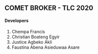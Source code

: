 <h2>COMET BROKER - TLC 2020</h2>
<h4>Developers</h4>
<ol>
<li>Chempa Francis</li>
<li>Christian Boateng Egyir</li>
<li>Justice Agbeko Akli</li>
<li>Faustina Abena Asieduwaa Asare</li>
</ol>
